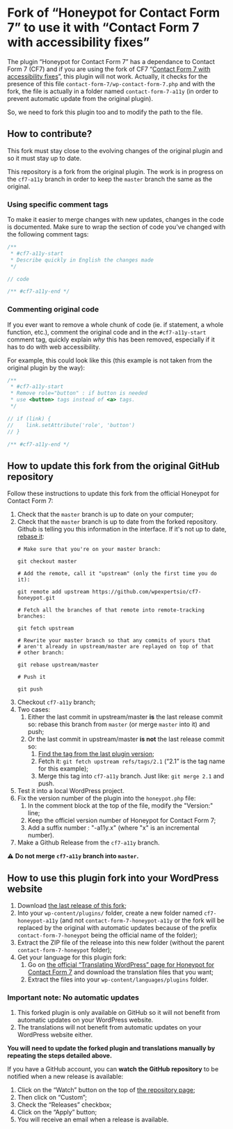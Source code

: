 # Fork of “Honeypot for Contact Form 7” to use it with “Contact Form 7 with accessibility fixes”

The plugin “Honeypot for Contact Form 7” has a dependance to Contact Form 7 (CF7) and if you are using the fork of CF7 “[Contact Form 7 with accessibility fixes](https://github.com/juliemoynat/contact-form-7/blob/a11y-fixes/README-a11y-fixes.md)”, this plugin will not work. Actually, it checks for the presence of this file `contact-form-7/wp-contact-form-7.php` and with the fork, the file is actually in a folder named `contact-form-7-a11y` (in order to prevent automatic update from the original plugin).

So, we need to fork this plugin too and to modify the path to the file.

## How to contribute?

This fork must stay close to the evolving changes of the original plugin and so it must stay up to date.

This repository is a fork from the original plugin. The work is in progress on the `cf7-a11y` branch in order to keep the `master` branch the same as the original.

### Using specific comment tags

To make it easier to merge changes with new updates, changes in the code is documented. Make sure to wrap the section of code you've changed with the following comment tags:

```php
/**
 * #cf7-a11y-start
 * Describe quickly in English the changes made
 */

// code

/** #cf7-a11y-end */
```

### Commenting original code

If you ever want to remove a whole chunk of code (ie. if statement, a whole function, etc.), comment the original code and in the `#cf7-a11y-start` comment tag, quickly explain *why* this has been removed, especially if it has to do with web accessibility.

For example, this could look like this (this example is not taken from the original plugin by the way):

```javascript
/**
 * #cf7-a11y-start
 * Remove role="button" : if button is needed
 * use <button> tags instead of <a> tags.
 */

// if (link) {
//    link.setAttribute('role', 'button')
// }

/** #cf7-a11y-end */
```

## How to update this fork from the original GitHub repository

Follow these instructions to update this fork from the official Honeypot for Contact Form 7:

1. Check that the `master` branch is up to date on your computer;
1. Check that the `master` branch is up to date from the forked repository. Github is telling you this information in the interface. If it's not up to date, [rebase it](https://stackoverflow.com/a/7244456):
	```
	# Make sure that you're on your master branch:

	git checkout master

	# Add the remote, call it "upstream" (only the first time you do it):

	git remote add upstream https://github.com/wpexpertsio/cf7-honeypot.git

	# Fetch all the branches of that remote into remote-tracking branches:

	git fetch upstream

	# Rewrite your master branch so that any commits of yours that
	# aren't already in upstream/master are replayed on top of that
	# other branch:

	git rebase upstream/master

	# Push it

	git push
	```
1. Checkout `cf7-a11y` branch;
1. Two cases:
	1. Either the last commit in upstream/master **is** the last release commit so: rebase this branch from `master` (or merge `master` into it) and push;
	1. Or the last commit in upstream/master **is not** the last release commit so:
		1. [Find the tag from the last plugin version](https://github.com/wpexpertsio/cf7-honeypot/tags);
		1. Fetch it: `git fetch upstream refs/tags/2.1` (“2.1” is the tag name for this example);
		1. Merge this tag into `cf7-a11y` branch. Just like: `git merge 2.1` and push.
1. Test it into a local WordPress project.
1. Fix the version number of the plugin into the `honeypot.php` file:
	1. In the comment block at the top of the file, modify the "Version:" line;
	1. Keep the officiel version number of Honeypot for Contact Form 7;
	1. Add a suffix number : "-a11y.x" (where "x" is an incremental number).
1. Make a Github Release from the `cf7-a11y` branch.

:warning: **Do not merge `cf7-a11y` branch into `master`.**

## How to use this plugin fork into your WordPress website

1. Download [the last release of this fork](https://github.com/juliemoynat/cf7-honeypot/releases);
1. Into your `wp-content/plugins/` folder, create a new folder named `cf7-honeypot-a11y` (and not `contact-form-7-honeypot-a11y` or the fork will be replaced by the original with automatic updates because of the prefix `contact-form-7-honeypot` being the official name of the folder);
1. Extract the ZIP file of the release into this new folder (without the parent `contact-form-7-honeypot` folder);
1. Get your language for this plugin fork:
	1. Go on [the official “Translating WordPress” page for Honeypot for Contact Form 7](https://translate.wordpress.org/projects/wp-plugins/contact-form-7-honeypot/language-packs/) and download the translation files that you want;
	1. Extract the files into your `wp-content/languages/plugins` folder.

### Important note: No automatic updates

1. This forked plugin is only available on GitHub so it will not benefit from automatic updates on your WordPress website.
1. The translations will not benefit from automatic updates on your WordPress website either.

**You will need to update the forked plugin and translations manually by repeating the steps detailed above.**

If you have a GitHub account, you can **watch the GitHub repository** to be notified when a new release is available:

1. Click on the “Watch” button on the top of [the repository page](https://github.com/juliemoynat/cf7-honeypot/);
1. Then click on “Custom”;
1. Check the “Releases” checkbox;
1. Click on the “Apply” button;
1. You will receive an email when a release is available.

